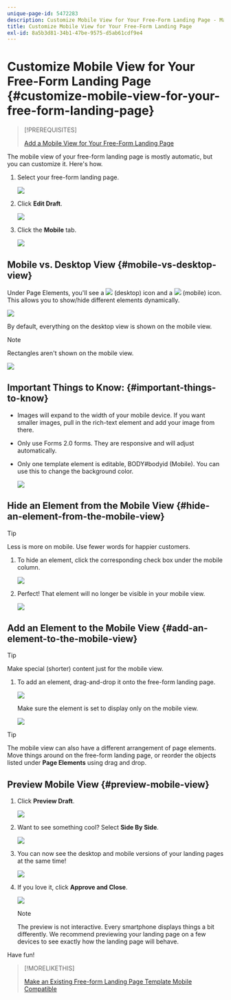 ```yaml
---
unique-page-id: 5472283
description: Customize Mobile View for Your Free-Form Landing Page - Marketo Docs - Product Documentation
title: Customize Mobile View for Your Free-Form Landing Page
exl-id: 8a5b3d81-34b1-47be-9575-d5ab61cdf9e4
---
```

# Customize Mobile View for Your Free-Form Landing Page {#customize-mobile-view-for-your-free-form-landing-page}

>[!PREREQUISITES]
>
>[Add a Mobile View for Your Free-Form Landing Page](/help/marketo/product-docs/demand-generation/landing-pages/free-form-landing-pages/add-a-mobile-view-for-your-free-form-landing-page.md)

The mobile view of your free-form landing page is mostly automatic, but you can customize it. Here's how.

1. Select your free-form landing page.

   ![](assets/selectlandingapge.jpg)

1. Click **Edit Draft**.

   ![](assets/image2015-1-22-18-3a33-3a12.png)

1. Click the **Mobile** tab.

   ![](assets/image2015-1-22-18-3a31-3a40.png)

## Mobile vs. Desktop View {#mobile-vs-desktop-view}

Under Page Elements, you'll see a ![](assets/image2015-1-22-18-3a39-3a53.png) (desktop) icon and a ![](assets/image2015-1-22-18-3a40-3a31.png) (mobile) icon. This allows you to show/hide different elements dynamically.

![](assets/image2015-5-21-15-3a9-3a34.png)

By default, everything on the desktop view is shown on the mobile view.

>[!NOTE]
>
>Rectangles aren't shown on the mobile view.

![](assets/image2015-5-21-15-3a12-3a2.png)

## Important Things to Know: {#important-things-to-know}

* Images will expand to the width of your mobile device. If you want smaller images, pull in the rich-text element and add your image from there.
* Only use Forms 2.0 forms. They are responsive and will adjust automatically.
* Only one template element is editable, BODY#bodyid (Mobile). You can use this to change the background color.

  ![](assets/image2015-5-21-15-3a15-3a47.png)

## Hide an Element from the Mobile View {#hide-an-element-from-the-mobile-view}

>[!TIP]
>
>Less is more on mobile. Use fewer words for happier customers.

1. To hide an element, click the corresponding check box under the mobile column.

   ![](assets/image2015-5-21-15-3a28-3a17.png)

1. Perfect! That element will no longer be visible in your mobile view.

   ![](assets/image2015-5-21-15-3a30-3a17.png)

## Add an Element to the Mobile View {#add-an-element-to-the-mobile-view}

>[!TIP]
>
>Make special (shorter) content just for the mobile view.

1. To add an element, drag-and-drop it onto the free-form landing page.

   ![](assets/image2015-5-21-15-3a32-3a22.png)

   Make sure the element is set to display only on the mobile view.

   ![](assets/image2015-5-21-15-3a35-3a29.png)

>[!TIP]
>
>The mobile view can also have a different arrangement of page elements. Move things around on the free-form landing page, or reorder the objects listed under **Page Elements** using drag and drop.

## Preview Mobile View {#preview-mobile-view}

1. Click **Preview Draft**.

   ![](assets/image2015-5-21-15-3a36-3a35.png)

1. Want to see something cool? Select **Side By Side**.

   ![](assets/image2015-1-22-20-3a2-3a15.png)

1. You can now see the desktop and mobile versions of your landing pages at the same time!

   ![](assets/image2015-1-22-20-3a3-3a22.png)

1. If you love it, click **Approve and Close**.

   ![](assets/image2015-1-22-20-3a5-3a36.png)

   >[!NOTE]
   >
   >The preview is not interactive. Every smartphone displays things a bit differently. We recommend previewing your landing page on a few devices to see exactly how the landing page will behave.

Have fun!

>[!MORELIKETHIS]
>
>[Make an Existing Free-form Landing Page Template Mobile Compatible](/help/marketo/product-docs/demand-generation/landing-pages/landing-page-templates/make-an-existing-free-form-landing-page-template-mobile-compatible.md)

